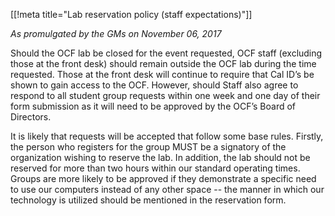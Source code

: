[[!meta title="Lab reservation policy (staff expectations)"]]

*As promulgated by the GMs on November 06, 2017*

Should the OCF lab be closed for the event requested, OCF staff (excluding
those at the front desk) should remain outside the OCF lab during the time
requested. Those at the front desk will continue to require that Cal ID’s be
shown to gain access to the OCF. However, should Staff also agree to respond to
all student group requests within one week and one day of their form submission
as it will need to be approved by the OCF’s Board of Directors.

It is likely that requests will be accepted that follow some base rules.
Firstly, the person who registers for the group MUST be a signatory of the
organization wishing to reserve the lab. In addition, the lab should not be
reserved for more than two hours within our standard operating times. Groups
are more likely to be approved if they demonstrate a specific need to use our
computers instead of any other space -- the manner in which our technology is
utilized should be mentioned in the reservation form.
